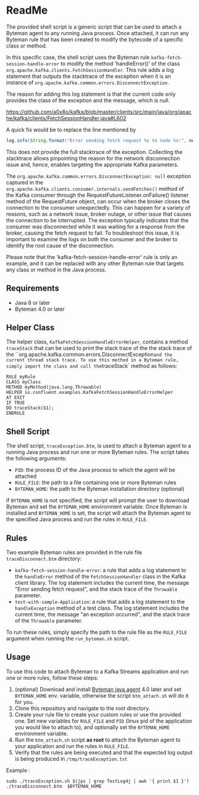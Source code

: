 # ReadMe

The provided shell script is a generic script that can be used to attach a Byteman agent to any running Java process. Once attached, it can run any Byteman rule that has been created to modify the bytecode of a specific class or method.

In this specific case, the shell script uses the Byteman rule `kafka-fetch-session-handle-error` to modify the method 'handleError()' of the class `org.apache.kafka.clients.FetchSessionHandler`. This rule adds a log statement that outputs the stacktrace of the exception when it is an instance of `org.apache.kafka.common.errors.DisconnectException`.

The reason for adding this log statement is that the current code only provides the class of the exception and the message, which is null. 

https://github.com/a0x8o/kafka/blob/master/clients/src/main/java/org/apache/kafka/clients/FetchSessionHandler.java#L602

A quick fix would be to replace the line mentioned by

```java
log.info(String.format("Error sending fetch request %s to node %s:", nextMetadata, node), t);
```

This does not provide the full stacktrace of the exception. Collecting the stacktrace allows pinpointing the reason for the network disconnection issue and, hence, enables targeting the appropriate Kafka parameters.

The `org.apache.kafka.common.errors.DisconnectException: null` exception captured in the `org.apache.kafka.clients.consumer.internals.sendFetches()` method of the Kafka consumer through the RequestFutureListener.onFailure() listener method of the RequestFuture object, can occur when the broker closes the connection to the consumer unexpectedly. This can happen for a variety of reasons, such as a network issue, broker outage, or other issue that causes the connection to be interrupted. The exception typically indicates that the consumer was disconnected while it was waiting for a response from the broker, causing the fetch request to fail. To troubleshoot this issue, it is important to examine the logs on both the consumer and the broker to identify the root cause of the disconnection.

Please note that the 'kafka-fetch-session-handle-error' rule is only an example, and it can be replaced with any other Byteman rule that targets any class or method in the Java process.

## Requirements

- Java 8 or later
- Byteman 4.0 or later

## Helper Class

The helper class, `KafkaFetchSessionHandleErrorHelper`, contains a method `traceStack` that can be used to print the stack trace of the  the stack trace of the ``org.apache.kafka.common.errors.DisconnectException` and the current thread stack trace. To use this method in a Byteman rule, simply import the class and call the `traceStack` method as follows:

```
RULE myRule
CLASS myClass
METHOD myMethod(java.lang.Throwable)
HELPER io.confluent.examples.KafkaFetchSessionHandleErrorHelper
AT EXIT
IF TRUE
DO traceStack($1);
ENDRULE
```

## Shell Script

The shell script, `traceException.btm`, is used to attach a Byteman agent to a running Java process and run one or more Byteman rules. The script takes the following arguments:

- `PID`: the process ID of the Java process to which the agent will be attached
- `RULE_FILE`: the path to a file containing one or more Byteman rules
- `BYTEMAN_HOME`: the path to the Byteman installation directory (optional)

If `BYTEMAN_HOME` is not specified, the script will prompt the user to download Byteman and set the `BYTEMAN_HOME` environment variable. Once Byteman is installed and `BYTEMAN_HOME` is set, the script will attach the Byteman agent to the specified Java process and run the rules in `RULE_FILE`.

## Rules

Two example Byteman rules are provided in the rule file `traceDisconnect.btm` directory:

- `kafka-fetch-session-handle-error`: a rule that adds a log statement to the `handleError` method of the `FetchSessionHandler` class in the Kafka client library. The log statement includes the current time, the message "Error sending fetch request", and the stack trace of the `Throwable` parameter.
- `test-with-sample-Application`: a rule that adds a log statement to the `handleException` method of a test class. The log statement includes the current time, the message "an exception occurred", and the stack trace of the `Throwable` parameter.

To run these rules, simply specify the path to the rule file as the `RULE_FILE` argument when running the `run_byteman.sh` script.

## Usage

To use this code to attach Byteman to a Kafka Streams application and run one or more rules, follow these steps:

1. (optional) Download and install [Byteman java agent](https://downloads.jboss.org/byteman/4.0.20/byteman-download-4.0.20-bin.zip) 4.0 later and set `BYTEMAN_HOME` env. variable, otherwise the script `btm_attach.sh` will do it for you.
2. Clone this repository and navigate to the root directory.
3. Create your rule file to create your custom rules or use the provided one. Set new variables for `RULE_FILE`  and `PID`  (linux pid of the application you would like to attach to), and optionally set the `BYTEMAN_HOME` environment variable.
4. Run the `btm_attach.sh` script **as root** to attach the Byteman agent to your application and run the rules in `RULE_FILE`.
5. Verify that the rules are being executed and that the expected log output is being produced in `/tmp/traceException.txt`

Example : 

```shell
sudo ./traceException.sh $(jps | grep TestLog4j | awk '{ print $1 }') ./traceDisconnect.btm  $BYTEMAN_HOME
```